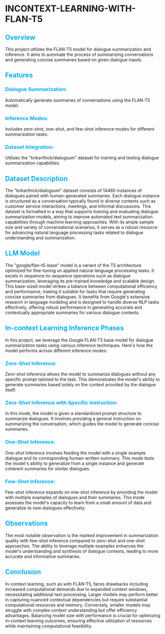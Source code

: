 
# INCONTEXT-LEARNING-WITH-FLAN-T5 #
## <span style="color:#00ADEF;">Overview</span>

  This project utilizes the FLAN-T5 model for dialogue summarization and inference. It aims to automate the process of summarizing conversations and generating concise summaries based on given dialogue inputs.
  
## <span style="color:#00ADEF;">Features</span>
  ### <span style="color:#00ADEF;">Dialogue Summarization:</span>
 Automatically generate summaries of conversations using the FLAN-T5 model.
  ### <span style="color:#00ADEF;">Inference Modes:</span>
 Includes zero-shot, one-shot, and few-shot inference modes for different summarization tasks.
  ### <span style="color:#00ADEF;">Dataset Integration:</span>
 Utilizes the "knkarthick/dialogsum" dataset for training and testing dialogue summarization capabilities
 
## <span style="color:#00ADEF;">Dataset Description</span>
  The "knkarthick/dialogsum" dataset consists of 14460 instances of dialogues paired with human-generated summaries. Each dialogue instance is structured as a conversation typically found in diverse contexts such as customer service interactions, meetings, and informal discussions. This dataset is formatted in a way that supports training and evaluating dialogue summarization models, aiming to improve automated text summarization capabilities through machine learning approaches. With its ample sample size and variety of conversational scenarios, it serves as a robust resource for advancing natural language processing tasks related to dialogue understanding and summarization.
  
## <span style="color:#00ADEF;">LLM Model</span>
  The "google/flan-t5-base" model is a variant of the T5 architecture optimized for fine-tuning on applied natural language processing tasks. It excels in sequence-to-sequence operations such as dialogue summarization, leveraging its pre-trained knowledge and scalable design. This base-sized model strikes a balance between computational efficiency and performance, making it suitable for tasks that require generating concise summaries from dialogues. It benefits from Google's extensive research in language modeling and is designed to handle diverse NLP tasks effectively, offering robust performance in generating accurate and contextually appropriate summaries for various dialogue contexts.
  
## <span style="color:#00ADEF;">In-context Learning Inference Phases</span>
  In this project, we leverage the Google FLAN-T5 base model for dialogue summarization tasks using various inference techniques. Here's how the model performs across different inference modes:
  ### <span style="color:#00ADEF;">Zero-Shot Inference:</span>
 Zero-shot inference allows the model to summarize dialogues without any specific prompt tailored to the task. This demonstrates the model's ability to generate summaries based solely on the context provided by the dialogue itself.
  ### <span style="color:#00ADEF;">Zero-Shot Inference with Specific instruction:</span>
 In this mode, the model is given a standardized prompt structure to summarize dialogues. It involves providing a general instruction on summarizing the conversation, which guides the model to generate concise summaries.
  ### <span style="color:#00ADEF;">One-Shot Inference:</span>
 One-shot inference involves feeding the model with a single example dialogue and its corresponding human-written summary. This mode tests the model's ability to generalize from a single instance and generate coherent summaries for similar dialogues.
  ### <span style="color:#00ADEF;">Few-Shot Inference:</span>
 Few-shot inference expands on one-shot inference by providing the model with multiple examples of dialogues and their summaries. This mode assesses the model's capacity to learn from a small amount of data and generalize to new dialogues effectively.
 
## <span style="color:#00ADEF;">Observations</span>
  The most notable observation is the marked improvement in summarization quality with few-shot inference compared to zero-shot and one-shot approaches. The ability to leverage multiple examples enhances the model's understanding and synthesis of dialogue contexts, leading to more accurate and informative summaries.
  
## <span style="color:#00ADEF;">Conclusion</span>
  In-context learning, such as with FLAN-T5, faces drawbacks including increased computational demands due to expanded context windows, necessitating additional text processing. Larger models may perform better in capturing nuanced contextual dependencies but require substantial computational resources and memory. Conversely, smaller models may struggle with complex context understanding but offer efficiency advantages. Balancing model size with performance is crucial for optimizing in-context learning outcomes, ensuring effective utilization of resources while maintaining computational feasibility.
